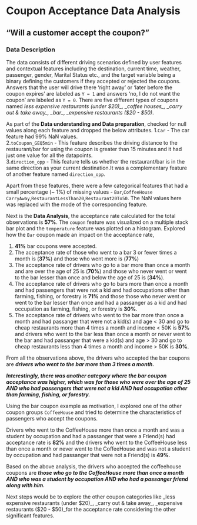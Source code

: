 # Coupon Acceptance Data Analysis

## “Will a customer accept the coupon?”

### Data Description
The data consists of different driving scenarios defined by user features and contextual features including the destination, current time, weather, passenger, gender, Marital Status etc., and the target variable being a binary defining the customers if they accepted or rejected the coupons. 
Answers that the user will drive there ‘right away’ or ‘later before the coupon expires’ are labeled as `Y = 1` and answers ‘no, I do not want the coupon’ are labeled as `Y = 0`. 
There are five different types of coupons named _less expensive restaurants (under $20)_, _coffee houses_, _carry out & take away_, _bar_, _expensive restaurants ($20 - $50)_.

As part of the **Data understanding and Data preparation**, checked for null values along each feature and dropped the below attributes.
1.`Car` -  The car feature had 99% NaN values.<br />
2.`toCoupon_GEQ5min` - This feature describes the driving distance to the restaurant/bar for using the coupon is greater than 15 minutes and it had                          just one value for all the datapoints.<br />
3.`direction_opp` - This feature tells us whether the restaurant/bar is in the same direction as your current destination.It was a complementary feature of another feature named `direction_opp`.<br />

Apart from these features, there were a few categorical features that had a small percentage (~ 1%) of missing values - `Bar`,`CoffeeHouse` `CarryAway`,`RestaurantLessThan20`,`Restaurant20To50`. The NaN values here was replaced with the mode of the corresponding feature.

Next is the **Data Analysis**, the acceptance rate calculated for the total observations is **57%**. The `coupon` feature was visualized on a multiple stack bar plot and the `temperature` feature was plotted on a histogram.
Explored how the `Bar` coupon made an impact on the acceptance rate,
1. **41%** bar coupons were accepted.
2. The acceptance rate of those who went to a bar 3 or fewer times a month is (**37%**) and those who went more is (**77%**)
3. The acceptance rate of drivers who go to a bar more than once a month and are over the age of 25 is (**70%**) and those who never went or went to the bar lesser than once and below the age of 25 is (**34%**).
4. The acceptance rate of drivers who go to bars more than once a month and had passengers that were not a kid and had occupations other than farming, fishing, or forestry is **71%** and those those who never went or went to the bar lesser than once and had a passanger as a kid and had occupation as farming, fishing, or forestry is **30%**.
5. The acceptance rate of drivers who went to the bar more than once a month and had passanger that were not a kid(s) and age < 30 and go to cheap restaurants more than 4 times a month and income < 50K is **57%** and drivers who went to the bar less than once a month or never went to the bar and had passanger that were a kid(s) and age > 30 and go to cheap restaurants less than 4 times a month and income > 50K is **30%**.

From all the observations above, the drivers who accepted the bar coupons are ***drivers who went to the bar more than 3 times a month.***

***Interestingly, there was another category where the bar coupon acceptance was higher, which was for those who were over the age of 25 AND who had passengers that were not a kid AND had occupation other than farming, fishing, or forestry.***

Using the bar coupon example as motivation, I explored one of the other coupon groups `CoffeeHouse` and tried to determine the characteristics of passengers who accept the coupons.

Drivers who went to the CoffeeHouse more than once a month and was a student by occupation and had a passanger that were a Friend(s) had acceptance rate is **82%** and the drivers who went to the CoffeeHouse less than once a month or never went to the CoffeeHouse and was not a student by occupation and had passanger that were not a Friend(s) is **49%**.

Based on the above analysis, the drivers who accepted the coffeehouse coupons are ***those who go to the CoffeeHouse more than once a month AND who was a student by occupation AND who had a passanger friend along with him.***

Next steps would be to explore the other coupon categories like _less expensive restaurants (under $20)_, _carry out & take away_, _expensive restaurants ($20 - $50)_for the acceptance rate considering the other significant features.












